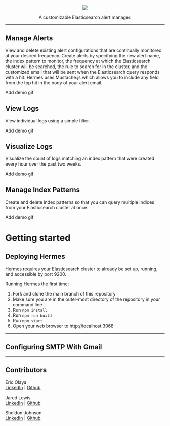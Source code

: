 <p align="center">
  <img src="https://github.com/oslabs-beta/Hermes/blob/dev/assets/images/Hermes-A-Gradient-cropped.jpg?raw=true"/>
</p>

<p align="center">
 A customizable Elasticsearch alert manager.
</p>

---

## Manage Alerts

View and delete existing alert configurations that are continually monitored at your desired frequency. Create alerts by specifying the new alert name, the index pattern to monitor, the frequency at which the Elasticsearch cluster will be searched, the rule to search for in the cluster, and the customized email that will be sent when the Elasticsearch query responds with a hit. Hermes uses Mustache.js which allows you to include any field from the top hit in the body of your alert email.

Add demo gif

## View Logs

View individual logs using a simple filter.

Add demo gif

## Visualize Logs

Visualize the count of logs matching an index pattern that were created every hour over the past two weeks.

Add demo gif

## Manage Index Patterns

Create and delete index patterns so that you can query multiple indices from your Elasticsearch cluster at once.

Add demo gif

# Getting started

## Deploying Hermes

Hermes requires your Elasticsearch cluster to already be set up, running, and accessible by port 9200.

Running Hermes the first time:

1. Fork and clone the main branch of this repository
2. Make sure you are in the outer-most directory of the repository in your command line
3. Run `npm install`
4. Run `npm run build`
5. Run `npm start`
6. Open your web browser to http://localhost:3068

---

## Configuring SMTP With Gmail

---

## Contributors

Eric Olaya <br />
[LinkedIn](https://www.linkedin.com/in/eric-olaya/) | [Github](https://github.com/eric-olaya)

Jared Lewis <br />
[LinkedIn](https://www.linkedin.com/in/jareddlewis/) | [Github](https://github.com/jaredDlewis/)

Sheldon Johnson <br />
[LinkedIn](https://www.linkedin.com/in/sheldon-johnson-18a512106/) | [Github](https://github.com/avatarwnd)
